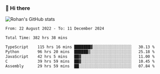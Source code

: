 ### 👋 Hi there 

<!--
**rohznmdev/rohznmdev** is a ✨ _special_ ✨ repository because its `README.md` (this file) appears on your GitHub profile.

Here are some ideas to get you started:

- 🔭 I’m currently working on ...
- 🌱 I’m currently learning Ruby and Ruby on Rails
- 👯 I’m looking to collaborate on ...
- 🤔 I’m looking for help with ...
- 💬 Ask me about ...
- 📫 How to reach me: ...
- 😄 Pronouns: ...
- ⚡ Fun fact: ...
-->
![Rohan's GitHub stats](https://github-readme-stats.vercel.app/api?username=rohznmdev&theme=dark&show_icons=true)

<!--START_SECTION:waka-->

```txt
From: 22 August 2022 - To: 11 December 2024

Total Time: 382 hrs 38 mins

TypeScript    115 hrs 16 mins ███████▓░░░░░░░░░░░░░░░░░   30.13 %
Python        96 hrs 20 mins  ██████▒░░░░░░░░░░░░░░░░░░   25.18 %
JavaScript    42 hrs 5 mins   ██▓░░░░░░░░░░░░░░░░░░░░░░   11.00 %
C             39 hrs 59 mins  ██▓░░░░░░░░░░░░░░░░░░░░░░   10.45 %
Assembly      29 hrs 59 mins  ██░░░░░░░░░░░░░░░░░░░░░░░   07.84 %
```

<!--END_SECTION:waka-->
